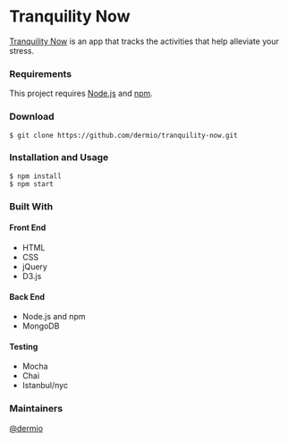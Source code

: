 # Tranquility Now
[Tranquility Now](https://tranquility-now.herokuapp.com/) is an app that tracks the activities that help alleviate your stress.


### Requirements
This project requires [Node.js](https://nodejs.org/en/) and [npm](https://www.npmjs.com/).
### Download
```
$ git clone https://github.com/dermio/tranquility-now.git
```
### Installation and Usage
```
$ npm install
$ npm start
```

### Built With
#### Front End
* HTML
* CSS
* jQuery
* D3.js

#### Back End
* Node.js and npm
* MongoDB

#### Testing
* Mocha
* Chai
* Istanbul/nyc

### Maintainers
[@dermio](https://github.com/dermio)
